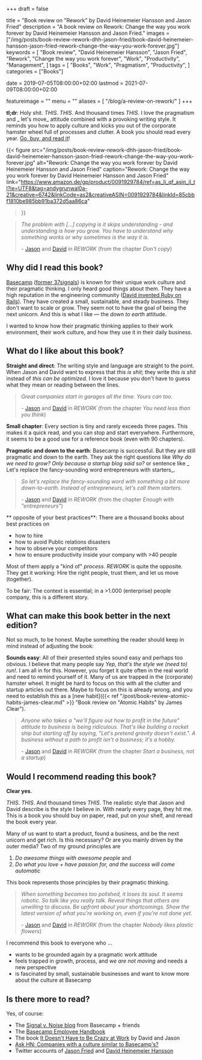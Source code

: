 +++
draft = false

title =  "Book review on \"Rework\" by David Heinemeier Hansson and Jason Fried"
description = "A book review on Rework: Change the way you work forever by David Heinemeier Hansson and Jason Fried."
images = ["/img/posts/book-review-rework-dhh-jason-fried/book-david-heinemeier-hansson-jason-fried-rework-change-the-way-you-work-forever.jpg"]
keywords = [
    "Book review",
    "David Heinemeier Hansson",
    "Jason Fried",
    "Rework",
    "Change the way you work forever",
    "Work",
    "Productivity",
    "Management",
]
tags = [
    "Books",
    "Work",
    "Pragmatism",
    "Productivity",
]
categories = ["Books"]

date = 2019-07-05T08:00:00+02:00
lastmod = 2021-07-09T08:00:00+02:00

featureimage = ""
menu = ""
aliases = [
    "/blog/a-review-on-rework/"
]
+++

**tl;dr**: Holy shit.
_THIS_. _THIS_. And thousand times _THIS_.
I love the pragmatism and _ let's move_ attitude combined with a provoking writing style.
It reminds you how to apply culture and kicks you out of the corporate hamster wheel full of processes and clutter.
A book you should read every year.
[Go, buy, and read it](https://www.amazon.de/gp/product/0091929784/ref=as_li_qf_asin_il_tl?ie=UTF8&tag=andygrunwal0a-21&creative=6742&linkCode=as2&creativeASIN=0091929784&linkId=85cbbf1810be985bb91ba372d5aa86ca)!

<!--more-->

{{<
    figure src="/img/posts/book-review-rework-dhh-jason-fried/book-david-heinemeier-hansson-jason-fried-rework-change-the-way-you-work-forever.jpg"
    alt="Rework: Change the way you work forever by David Heinemeier Hansson and Jason Fried"
    caption="Rework: Change the way you work forever by David Heinemeier Hansson and Jason Fried"
    link="https://www.amazon.de/gp/product/0091929784/ref=as_li_qf_asin_il_tl?ie=UTF8&tag=andygrunwal0a-21&creative=6742&linkCode=as2&creativeASIN=0091929784&linkId=85cbbf1810be985bb91ba372d5aa86ca"
>}}

> _The problem with [...] copying is it skips understanding - and understanding is how you grow. You have to understand why something works or why sometimes is the way it is._
>
> \- [Jason](https://twitter.com/jasonfried) and [David](https://twitter.com/dhh) in _REWORK_ (from the chapter _Don't copy_)

## Why did I read this book?

[Basecamp](https://basecamp.com/) ([former 37signals](https://37signals.com/)) is known for their unique work culture and their pragmatic thinking.
I only heard good things about them.
They have a high reputation in the engineering community ([David invented Ruby on Rails](https://en.wikipedia.org/wiki/Ruby_on_Rails)).
They have created a small, sustainable, and steady business.
They don't want to scale or grow.
They seem not to have the goal of being the next unicorn.
And this is what I like — the _down to earth_ attitude.

I wanted to know how their pragmatic thinking applies to their work environment, their work culture, and how they use it in their daily business.

## What do I like about this book?

**Straight and direct**: The writing style and language are straight to the point.
When Jason and David want to express that _this is shit_; they write _this is shit_ instead of _this can be optimized_.
I love it because you don't have to guess what they mean or reading between the lines.

> _Great companies start in garages all the time. Yours can too._
>
> \- [Jason](https://twitter.com/jasonfried) and [David](https://twitter.com/dhh) in _REWORK_ (from the chapter _You need less than you think_)

**Small chapter**: Every section is tiny and rarely exceeds three pages.
This makes it a quick read, and you can stop and start everywhere.
Furthermore, it seems to be a good use for a reference book (even with 90 chapters).

**Pragmatic and down to the earth**: Basecamp is successful.
But they are still pragmatic and down to the earth.
They ask the right questions like _Why do we need to grow? Only because a startup blog said so?_ or sentence like _ Let's replace the fancy-sounding word entrepreneurs with starters_.

> _So let's replace the fancy-sounding word with something a bit more down-to-earth. Instead of entrepreneurs, let's call them starters._
>
> \- [Jason](https://twitter.com/jasonfried) and [David](https://twitter.com/dhh) in _REWORK_ (from the chapter _Enough with "entrepreneurs"_)

** opposite of your best practices**: There are a thousand books about best practices on
- how to hire
- how to avoid Public relations disasters
- how to observe your competitors
- how to ensure productivity inside your company with >40 people

Most of them apply a "kind of" _process_.
_REWORK_ is quite the opposite.
They get it working: Hire the right people, trust them, and let us move (together).

To be fair: The context is essential; in a >1.000 (enterprise) people company, this is a different story.

## What can make this book better in the next edition?

Not so much, to be honest.
Maybe something the reader should keep in mind instead of adjusting the book:

**Sounds easy**: All of their presented styles sound easy and perhaps too obvious.
I believe that many people say _Yep, that's the style we (need to) run!_.
I am all in for this.
However, you forget it quite often in the real world and need to remind yourself of it.
Many of us are trapped in the (corporate) hamster wheel.
It might be hard to focus on this with all the clutter and startup articles out there.
Maybe to focus on this is already wrong, and you need to establish this as a [new habit]({{< ref "/post/book-review-atomic-habits-james-clear.md" >}} "Book review on \"Atomic Habits\" by James Clear").

> _Anyone who takes a "we'll figure out how to profit in the future" attitude to business is being ridiculous. That's like building a rocket ship but starting off by saying, "Let's pretend gravity doesn't exist.". A business without a path to profit isn't a business; it's a hobby._
>
> \- [Jason](https://twitter.com/jasonfried) and [David](https://twitter.com/dhh) in _REWORK_ (from the chapter _Start a business, not a startup_)

## Would I recommend reading this book?

**Clear yes**.

_THIS_. _THIS_. And thousand times _THIS_.
The realistic style that Jason and David describe is the style I believe in.
With nearly every page, they hit me.
This is a book you should buy on paper, read, put on your shelf, and reread the book every year.

Many of us want to start a product, found a business, and be the next unicorn and get rich.
Is this necessary?
Or are you mainly driven by the outer media?
Two of my ground principles are
1. _Do awesome things with awesome people_ and
2. _Do what you love + have passion for, and the success will come automatic_

This book represents those principles by their pragmatic thinking.

> _When something becomes too polished, it loses its soul. It seems robotic. So talk like you really talk. Reveal things that others are unwilling to discuss. Be upfront about your shortcomings. Show the latest version of what you're working on, even if you're not done yet._
>
> \- [Jason](https://twitter.com/jasonfried) and [David](https://twitter.com/dhh) in _REWORK_ (from the chapter _Nobody likes plastic flowers_)

I recommend this book to everyone who ...

- wants to be grounded again by a pragmatic work attitude
- feels trapped in growth, process, and _we are not moving_ and needs a new perspective
- is fascinated by small, sustainable businesses and want to know more about the culture at Basecamp

## Is there more to read?

Yes, of course:

- The [Signal v. Noise blog](https://m.signalvnoise.com/) from Basecamp + friends
- The [Basecamp Employee Handbook](https://github.com/basecamp/handbook)
- The book [It Doesn't Have to Be Crazy at Work](https://www.amazon.de/gp/product/0008323445/ref=as_li_qf_asin_il_tl?ie=UTF8&tag=andygrunwal0a-21&creative=6742&linkCode=as2&creativeASIN=0008323445&linkId=5cd6e9a0b3a23d4d3357661d074234b0) by David and Jason
- [Ask HN: Companies with a culture similar to Basecamp's?](https://news.ycombinator.com/item?id=16015715)
- Twitter accounts of [Jason Fried](https://twitter.com/jasonfried) and [David Heinemeier Hansson](https://twitter.com/dhh)